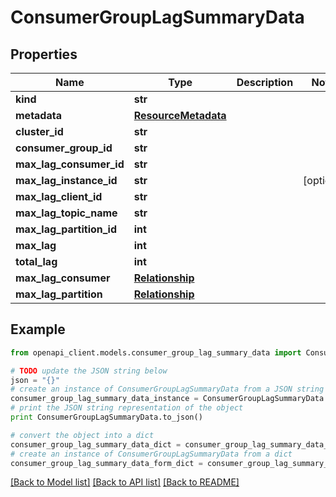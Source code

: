 # ConsumerGroupLagSummaryData


## Properties
Name | Type | Description | Notes
------------ | ------------- | ------------- | -------------
**kind** | **str** |  | 
**metadata** | [**ResourceMetadata**](ResourceMetadata.md) |  | 
**cluster_id** | **str** |  | 
**consumer_group_id** | **str** |  | 
**max_lag_consumer_id** | **str** |  | 
**max_lag_instance_id** | **str** |  | [optional] 
**max_lag_client_id** | **str** |  | 
**max_lag_topic_name** | **str** |  | 
**max_lag_partition_id** | **int** |  | 
**max_lag** | **int** |  | 
**total_lag** | **int** |  | 
**max_lag_consumer** | [**Relationship**](Relationship.md) |  | 
**max_lag_partition** | [**Relationship**](Relationship.md) |  | 

## Example

```python
from openapi_client.models.consumer_group_lag_summary_data import ConsumerGroupLagSummaryData

# TODO update the JSON string below
json = "{}"
# create an instance of ConsumerGroupLagSummaryData from a JSON string
consumer_group_lag_summary_data_instance = ConsumerGroupLagSummaryData.from_json(json)
# print the JSON string representation of the object
print ConsumerGroupLagSummaryData.to_json()

# convert the object into a dict
consumer_group_lag_summary_data_dict = consumer_group_lag_summary_data_instance.to_dict()
# create an instance of ConsumerGroupLagSummaryData from a dict
consumer_group_lag_summary_data_form_dict = consumer_group_lag_summary_data.from_dict(consumer_group_lag_summary_data_dict)
```
[[Back to Model list]](../ccloud/README.md#documentation-for-models) [[Back to API list]](../ccloud/README.md#documentation-for-api-endpoints) [[Back to README]](../ccloud/README.md)



